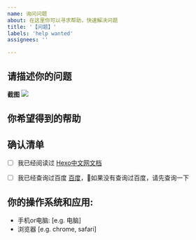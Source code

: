 ```yaml
---
name: 询问问题
about: 在这里你可以寻求帮助，快速解决问题
title: '【问题】'
labels: 'help wanted'
assignees: ''

---
```


## 请描述你的问题



**截图**
![](项目地址:)
<!--图床: https://sm.ms/-->


## 你希望得到的帮助




## 确认清单 <!-- 我确认我已经查看了 -->
<!-- Change [ ] to [x] to select (将 [ ] 换成 [x] 来选择) -->

- [ ] 我已经阅读过 [Hexo中文网文档]() 
- [ ] 我已经查询过百度 [百度](https://www.baidu.com/)，如果没有查询过百度，请先查询一下


## 你的操作系统和应用:
 - 手机or电脑: [e.g. 电脑]
 - 浏览器 [e.g. chrome, safari]
